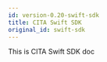 ```yaml
---
id: version-0.20-swift-sdk
title: CITA Swift SDK
original_id: swift-sdk
---
```


This is CITA Swift SDK doc